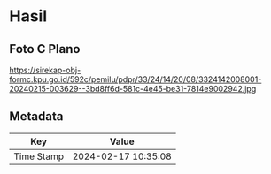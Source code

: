 # Hasil

## Foto C Plano

https://sirekap-obj-formc.kpu.go.id/592c/pemilu/pdpr/33/24/14/20/08/3324142008001-20240215-003629--3bd8ff6d-581c-4e45-be31-7814e9002942.jpg


## Metadata

| Key        | Value               |
| ---------- | ------------------- |
| Time Stamp | 2024-02-17 10:35:08 |



